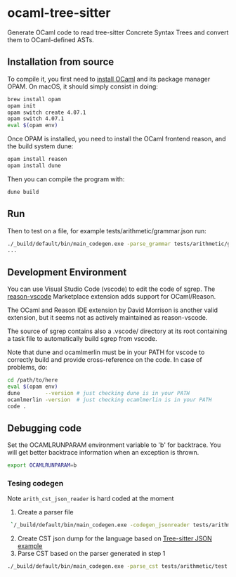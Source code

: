 # ocaml-tree-sitter
Generate OCaml code to read tree-sitter Concrete Syntax Trees and convert
them to OCaml-defined ASTs.

## Installation from source

To compile it, you first need to [install OCaml](https://opam.ocaml.org/doc/Install.html) and its
package manager OPAM.
On macOS, it should simply consist in doing:

```bash
brew install opam
opam init
opam switch create 4.07.1
opam switch 4.07.1
eval $(opam env)
```

Once OPAM is installed, you need to install
the OCaml frontend reason, and the build system dune:

```bash
opam install reason
opam install dune
```

Then you can compile the program with:

```bash
dune build
```

## Run

Then to test on a file, for example tests/arithmetic/grammar.json
run:

```bash
./_build/default/bin/main_codegen.exe -parse_grammar tests/arithmetic/grammar.json
...
```

## Development Environment

You can use Visual Studio Code (vscode) to edit the code of sgrep.
The [reason-vscode](https://marketplace.visualstudio.com/items?itemName=jaredly.reason-vscode) Marketplace extension adds support for OCaml/Reason.

The OCaml and Reason IDE extension by David Morrison is another valid
extension, but it seems not as actively maintained as reason-vscode.

The source of sgrep contains also a .vscode/ directory at its root
containing a task file to automatically build sgrep from vscode.

Note that dune and ocamlmerlin must be in your PATH for vscode to correctly
build and provide cross-reference on the code. In case of problems, do:

```bash
cd /path/to/here
eval $(opam env)
dune        --version # just checking dune is in your PATH
ocamlmerlin -version  # just checking ocamlmerlin is in your PATH
code .
```

## Debugging code

Set the OCAMLRUNPARAM environment variable to 'b' for backtrace.
You will get better backtrace information when an exception is thrown.

```bash
export OCAMLRUNPARAM=b
```

### Tesing codegen

Note `arith_cst_json_reader` is hard coded at the moment
1. Create a parser file
  ```bash
   `/_build/default/bin/main_codegen.exe -codegen_jsonreader tests/arithmetic/grammar.json > lib/arith_cst_json_reader.re
   ```
2. Create CST json dump for the language based on [Tree-sitter JSON example](tests/arithmetic/README.md)
3. Parse CST based on the parser generated in step 1
  ```bash
  ./_build/default/bin/main_codegen.exe -parse_cst tests/arithmetic/test.arith.cst.json
  ```